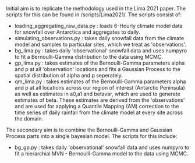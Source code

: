 Initial aim is to replicate the methodology used in the Lima 2021 paper. The scripts for this can be found in /scripts/Lima2021/. The scripts consist of:

- loading_aggregating_raw_data.py : loads 6-Hourly climate model data for snowfall over Antarctica and aggregates to daily.
- simulating_observations.py : takes daily snowfall data from the climate model and samples to particular sites, which we treat as 'observations'.
- bg_lima.py : takes daily 'observational' snowfall data and uses numpyro to fit a Bernoulli-Gamma distribution to the data using MCMC. 
- gp_lima.py : takes estimates of the Bernoulli-Gamma parameters alpha and p at all 'observation' locations and fits a Gaussian Process to the spatial distribution of alpha and p seperately. 
- qm_lima.py : takes estimates of the Bernoulli-Gamma parameters alpha and p at all locations across our region of interest (Antarctic Peninsula) as well as estimates in a0,a1 and betavar, which are used to generate estimates of beta. These estimates are derived from the 'observations' and are used for applying a Quantile Mapping (AM) correction to the time series of daily rainfall from the climate model at every site across the domain.

The secondary aim is to combine the Bernoulli-Gamma and Gaussian Process parts into a single bayesian model. The scripts for this include:

- bg_gp.py : takes daily 'observational' snowfall data and uses numpyro to fit a hierarchial MVN - Bernoulli-Gamma model to the data using MCMC. 

